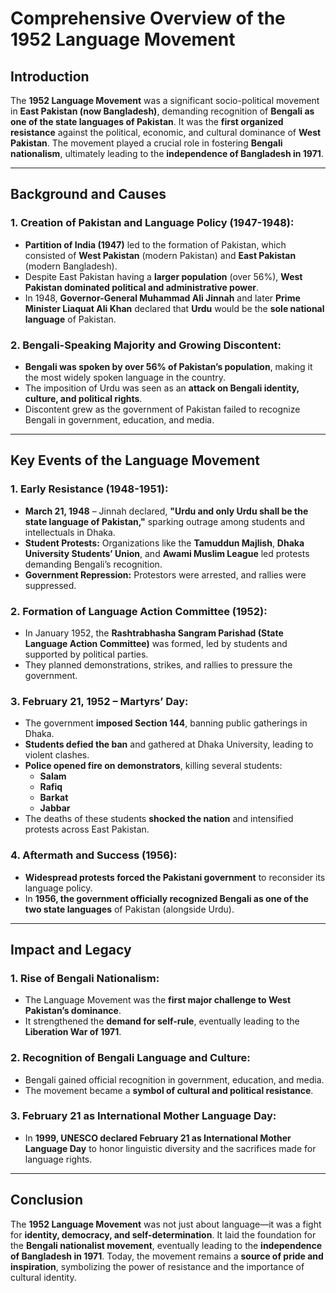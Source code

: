 # **Comprehensive Overview of the 1952 Language Movement**

## **Introduction**

The **1952 Language Movement** was a significant socio-political movement in **East Pakistan (now Bangladesh)**, demanding recognition of **Bengali as one of the state languages of Pakistan**. It was the **first organized resistance** against the political, economic, and cultural dominance of **West Pakistan**. The movement played a crucial role in fostering **Bengali nationalism**, ultimately leading to the **independence of Bangladesh in 1971**.

---

## **Background and Causes**

### **1. Creation of Pakistan and Language Policy (1947-1948):**

- **Partition of India (1947)** led to the formation of Pakistan, which consisted of **West Pakistan** (modern Pakistan) and **East Pakistan** (modern Bangladesh).
- Despite East Pakistan having a **larger population** (over 56%), **West Pakistan dominated political and administrative power**.
- In 1948, **Governor-General Muhammad Ali Jinnah** and later **Prime Minister Liaquat Ali Khan** declared that **Urdu** would be the **sole national language** of Pakistan.

### **2. Bengali-Speaking Majority and Growing Discontent:**

- **Bengali was spoken by over 56% of Pakistan’s population**, making it the most widely spoken language in the country.
- The imposition of Urdu was seen as an **attack on Bengali identity, culture, and political rights**.
- Discontent grew as the government of Pakistan failed to recognize Bengali in government, education, and media.

---

## **Key Events of the Language Movement**

### **1. Early Resistance (1948-1951):**

- **March 21, 1948** – Jinnah declared, **"Urdu and only Urdu shall be the state language of Pakistan,"** sparking outrage among students and intellectuals in Dhaka.
- **Student Protests:** Organizations like the **Tamuddun Majlish**, **Dhaka University Students’ Union**, and **Awami Muslim League** led protests demanding Bengali’s recognition.
- **Government Repression:** Protestors were arrested, and rallies were suppressed.

### **2. Formation of Language Action Committee (1952):**

- In January 1952, the **Rashtrabhasha Sangram Parishad (State Language Action Committee)** was formed, led by students and supported by political parties.
- They planned demonstrations, strikes, and rallies to pressure the government.

### **3. February 21, 1952 – Martyrs’ Day:**

- The government **imposed Section 144**, banning public gatherings in Dhaka.
- **Students defied the ban** and gathered at Dhaka University, leading to violent clashes.
- **Police opened fire on demonstrators**, killing several students:
    - **Salam**
    - **Rafiq**
    - **Barkat**
    - **Jabbar**
- The deaths of these students **shocked the nation** and intensified protests across East Pakistan.

### **4. Aftermath and Success (1956):**

- **Widespread protests forced the Pakistani government** to reconsider its language policy.
- In **1956, the government officially recognized Bengali as one of the two state languages** of Pakistan (alongside Urdu).

---

## **Impact and Legacy**

### **1. Rise of Bengali Nationalism:**

- The Language Movement was the **first major challenge to West Pakistan’s dominance**.
- It strengthened the **demand for self-rule**, eventually leading to the **Liberation War of 1971**.

### **2. Recognition of Bengali Language and Culture:**

- Bengali gained official recognition in government, education, and media.
- The movement became a **symbol of cultural and political resistance**.

### **3. February 21 as International Mother Language Day:**

- In **1999, UNESCO declared February 21 as International Mother Language Day** to honor linguistic diversity and the sacrifices made for language rights.

---

## **Conclusion**

The **1952 Language Movement** was not just about language—it was a fight for **identity, democracy, and self-determination**. It laid the foundation for the **Bengali nationalist movement**, eventually leading to the **independence of Bangladesh in 1971**. Today, the movement remains a **source of pride and inspiration**, symbolizing the power of resistance and the importance of cultural identity.
